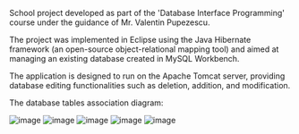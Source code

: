 School project developed as part of the 'Database Interface Programming' course under the guidance of Mr. Valentin Pupezescu.

The project was implemented in Eclipse using the Java Hibernate framework (an open-source object-relational mapping tool) and aimed at managing an existing database created in MySQL Workbench.

The application is designed to run on the Apache Tomcat server, providing database editing functionalities such as deletion, addition, and modification.

  The database tables association diagram:
  
![image](https://github.com/RaduMiu/Hibernate-MySQL-Database-Editor/assets/117858708/b8de0aec-92b2-4d46-9aa0-6279efbbe9a0)
![image](https://github.com/RaduMiu/Hibernate-MySQL-Database-Editor/assets/117858708/388335d8-6de0-4233-bdfe-d81fb5978d8e)
![image](https://github.com/RaduMiu/Hibernate-MySQL-Database-Editor/assets/117858708/87e29d4f-e8f1-4733-8650-ca7ba6a6bbe8)
![image](https://github.com/RaduMiu/Hibernate-MySQL-Database-Editor/assets/117858708/f6e4ae0e-6450-4794-990d-e4d4fd23d3a3)
![image](https://github.com/RaduMiu/Hibernate-MySQL-Database-Editor/assets/117858708/c4a2327f-dec9-47c3-ad51-84442d6e2b4d)

